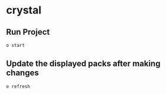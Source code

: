 # crystal

## Run Project

```sh
o start
```

## Update the displayed packs after making changes

```sh
o refresh
```
